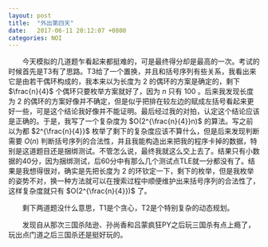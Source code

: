 ```yaml
---
layout: post
title:  "外出第四天"
date:   2017-06-11 20:12:07 +0800
categories: NOI
---
```


&emsp;&emsp;今天模拟的几道题乍看起来都挺难的，可是最终得分却是最高的一次。考试的时候首先是T3有了思路。T3给了一个置换，并且和括号序列有些关系，我看出来它是由若干偶环构成的，我本来以为长度为 $2$ 的偶环的方案是确定的，剩下 $\frac{n}{4}$ 个偶环只要枚举方案就好了，因为 $n$ 只有 $100$ 。后来我发现长度为 $2$ 的偶环的方案好像并不确定，但是似乎把排在较左边的赋成左括号看起来更好一些，可是这个结论我好像并不能证明。最后经过我的对拍，认定这个结论应该是正确的。于是，我写了一个复杂度为 $O(2^{\frac{n}{4}}n)$ 的算法。写之前以为都 $2^{\frac{n}{4}}$ 枚举了剩下的复杂度应该不算什么，但是后来发现判断需要 $O(n)$ 判断括号序列的合法性，并且我能构造出来把我的程序卡掉的数据，特别是这道题目还是捆绑测试。不管怎么说，最终我就这么交上去了。结果只有小数据的40分，因为捆绑测试，后60分中有那么几个测试点TLE就一分都没有了。结果是我想得很对，确实是先把长度为 $2$ 的环钦定一下，剩下的枚举，但是我枚举的姿势不对，换一种方法就可以在搜索过程中顺便维护出来括号序列的合法性了，这样复杂度就只有 $O(2^{\frac{n}{4}})$ 了。

&emsp;&emsp;剩下两道题没什么意思，T1是个贪心，T2是个特别复杂的动态规划。

&emsp;&emsp;发现自从那次三国杀陆逊、孙尚香和吕蒙疯狂PY之后玩三国杀有点上瘾了，玩出点门道之后三国杀还是挺好玩的。
